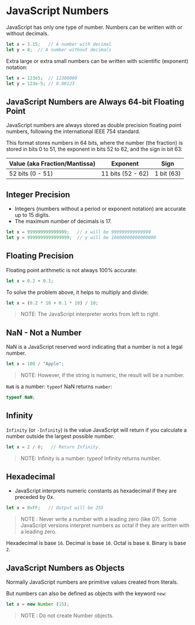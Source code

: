 # JavaScript Numbers
JavaScript has only one type of number. Numbers can be written with or without decimals.
```js
let x = 3.15;   // A number with decimal
let y = 8;  // A number without decimals
```
Extra large or extra small numbers can be written with scientific (exponent) notation:
```js
let x = 123e5;  // 12300000
let y = 123e-5; // 0.00123
```
## JavaScript Numbers are Always 64-bit Floating Point
JavaScript numbers are always stored as double precision floating point numbers, following the international IEEE 754 standard.

This format stores numbers in 64 bits, where the number (the fraction) is stored in bits 0 to 51, the exponent in bits 52 to 62, and the sign in bit 63:

|Value (aka Fraction/Mantissa)	|Exponent	|Sign|
|-------------------------------|---------|----|
|52 bits (0 - 51) |11 bits (52 - 62)|1 bit (63)|

## Integer Precision
* Integers (numbers without a period or exponent notation) are accurate up to 15 digits.
* The maximum number of decimals is 17.
```js
let x = 999999999999999;   // x will be 999999999999999
let y = 9999999999999999;  // y will be 10000000000000000
```
## Floating Precision
Floating point arithmetic is not always 100% accurate:
```js
let x = 0.2 + 0.1;
```
To solve the problem above, it helps to multiply and divide:
```js
let x = (0.2 * 10 + 0.1 * 10) / 10;
```
> NOTE: The JavaScript interpreter works from left to right.
## NaN - Not a Number
NaN is a JavaScript reserved word indicating that a number is not a legal number.
```js
let x = 100 / "Apple";
```
> NOTE: However, if the string is numeric, the result will be a number.

`NaN` is a number: `typeof` NaN returns `number`:
```js
typeof NaN;
```
## Infinity
`Infinity` (or `-Infinity`) is the value JavaScript will return if you calculate a number outside the largest possible number.
```js
let x = 2 / 0;   // Return Infinity.
```
> NOTE: Infinity is a number: typeof Infinity returns number.

## Hexadecimal
* JavaScript interprets numeric constants as hexadecimal if they are preceded by 0x.
```js
let x = 0xFF;   // Output will be 255
```
> NOTE : Never write a number with a leading zero (like 07).
Some JavaScript versions interpret numbers as octal if they are written with a leading zero.

Hexadecimal is base `16`. Decimal is base `10`. Octal is base `8`. Binary is base `2`.

## JavaScript Numbers as Objects
Normally JavaScript numbers are primitive values created from literals.

But numbers can also be defined as objects with the keyword `new`:
```js
let x = new Number (15);
```
> NOTE : Do not create Number objects.

